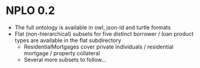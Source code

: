 # NPLO 0.2

* The full ontology is available in owl, json-ld and turtle formats
* Flat (non-hierarchical) subsets for five distinct borrower / loan product types are available in the flat subdirectory
    * ResidentialMortgages cover private individuals / residential mortgage / property collateral
    * Several more subsets to follow...
